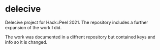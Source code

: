# delecive
Delecive project for Hack::Peel 2021. 
The repository includes a further expansion of the work I did. 

The work was documented in a diffrent repository but contained keys and info so it is changed. 
